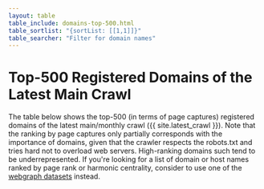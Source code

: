 ```yaml
---
layout: table
table_include: domains-top-500.html
table_sortlist: "{sortList: [[1,1]]}"
table_searcher: "Filter for domain names"
---
```


Top-500 Registered Domains of the Latest Main Crawl
===================================================

The table below shows the top-500 (in terms of page captures) registered domains of the latest main/monthly crawl
({{ site.latest_crawl }}).
Note that the ranking by page captures only partially corresponds with the importance of domains, given that the
crawler respects the robots.txt and tries hard not to overload web servers. High-ranking domains such tend to be
underrepresented. If you're looking for a list of domain or host names ranked by page rank or harmonic centrality,
consider to use one of the [webgraph datasets](https://github.com/commoncrawl/cc-webgraph#exploring-webgraph-data-sets)
instead. 
